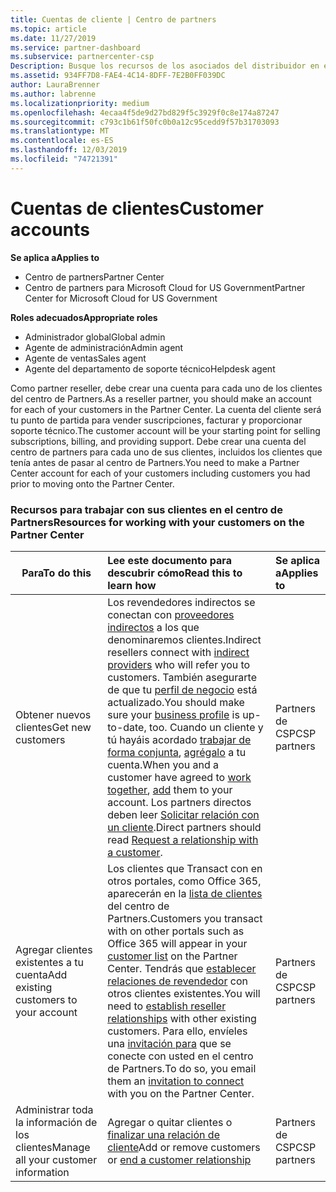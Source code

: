 ```yaml
---
title: Cuentas de cliente | Centro de partners
ms.topic: article
ms.date: 11/27/2019
ms.service: partner-dashboard
ms.subservice: partnercenter-csp
Description: Busque los recursos de los asociados del distribuidor en el centro de Partners. Esto incluye la necesidad de crear cuentas de cliente antes de vender suscripciones, factura u ofrecer soporte técnico.
ms.assetid: 934FF7D8-FAE4-4C14-8DFF-7E2B0FF039DC
author: LauraBrenner
ms.author: labrenne
ms.localizationpriority: medium
ms.openlocfilehash: 4ecaa4f5de9d27bd829f5c3929f0c8e174a87247
ms.sourcegitcommit: c793c1b61f50fc0b0a12c95cedd9f57b31703093
ms.translationtype: MT
ms.contentlocale: es-ES
ms.lasthandoff: 12/03/2019
ms.locfileid: "74721391"
---
```

# <a name="customer-accounts"></a><span data-ttu-id="0217a-104">Cuentas de clientes</span><span class="sxs-lookup"><span data-stu-id="0217a-104">Customer accounts</span></span>

<span data-ttu-id="0217a-105">**Se aplica a**</span><span class="sxs-lookup"><span data-stu-id="0217a-105">**Applies to**</span></span>

-  <span data-ttu-id="0217a-106">Centro de partners</span><span class="sxs-lookup"><span data-stu-id="0217a-106">Partner Center</span></span>
-  <span data-ttu-id="0217a-107">Centro de partners para Microsoft Cloud for US Government</span><span class="sxs-lookup"><span data-stu-id="0217a-107">Partner Center for Microsoft Cloud for US Government</span></span>

<span data-ttu-id="0217a-108">**Roles adecuados**</span><span class="sxs-lookup"><span data-stu-id="0217a-108">**Appropriate roles**</span></span>

- <span data-ttu-id="0217a-109">Administrador global</span><span class="sxs-lookup"><span data-stu-id="0217a-109">Global admin</span></span>
- <span data-ttu-id="0217a-110">Agente de administración</span><span class="sxs-lookup"><span data-stu-id="0217a-110">Admin agent</span></span>
- <span data-ttu-id="0217a-111">Agente de ventas</span><span class="sxs-lookup"><span data-stu-id="0217a-111">Sales agent</span></span>
- <span data-ttu-id="0217a-112">Agente del departamento de soporte técnico</span><span class="sxs-lookup"><span data-stu-id="0217a-112">Helpdesk agent</span></span>

<span data-ttu-id="0217a-113">Como partner reseller, debe crear una cuenta para cada uno de los clientes del centro de Partners.</span><span class="sxs-lookup"><span data-stu-id="0217a-113">As a reseller partner, you should make an account for each of your customers in the Partner Center.</span></span> <span data-ttu-id="0217a-114">La cuenta del cliente será tu punto de partida para vender suscripciones, facturar y proporcionar soporte técnico.</span><span class="sxs-lookup"><span data-stu-id="0217a-114">The customer account will be your starting point for selling subscriptions, billing, and providing support.</span></span> <span data-ttu-id="0217a-115">Debe crear una cuenta del centro de partners para cada uno de sus clientes, incluidos los clientes que tenía antes de pasar al centro de Partners.</span><span class="sxs-lookup"><span data-stu-id="0217a-115">You need to make a Partner Center account for each of your customers including customers you had prior to moving onto the Partner Center.</span></span>

### <a name="resources-for-working-with-your-customers-on-the-partner-center"></a><span data-ttu-id="0217a-116">Recursos para trabajar con sus clientes en el centro de Partners</span><span class="sxs-lookup"><span data-stu-id="0217a-116">Resources for working with your customers on the Partner Center</span></span>

|<span data-ttu-id="0217a-117">**Para**</span><span class="sxs-lookup"><span data-stu-id="0217a-117">**To do this**</span></span>   |<span data-ttu-id="0217a-118">**Lee este documento para descubrir cómo**</span><span class="sxs-lookup"><span data-stu-id="0217a-118">**Read this to learn how**</span></span>   |<span data-ttu-id="0217a-119">**Se aplica a**</span><span class="sxs-lookup"><span data-stu-id="0217a-119">**Applies to**</span></span>|
|-----------------|:----------------------------|:--------------|
|<span data-ttu-id="0217a-120">Obtener nuevos clientes</span><span class="sxs-lookup"><span data-stu-id="0217a-120">Get new customers</span></span>|<span data-ttu-id="0217a-121">Los revendedores indirectos se conectan con [proveedores indirectos](indirect-reseller-tasks-in-partner-center.md) a los que denominaremos clientes.</span><span class="sxs-lookup"><span data-stu-id="0217a-121">Indirect resellers connect with [indirect providers](indirect-reseller-tasks-in-partner-center.md) who will refer you to customers.</span></span> <span data-ttu-id="0217a-122">También asegurarte de que tu [perfil de negocio](create-a-marketing-profile.md) está actualizado.</span><span class="sxs-lookup"><span data-stu-id="0217a-122">You should make sure your [business profile](create-a-marketing-profile.md) is up-to-date, too.</span></span> <span data-ttu-id="0217a-123">Cuando un cliente y tú hayáis acordado [trabajar de forma conjunta](responding-to-referrals.md), [agrégalo](add-a-new-customer.md) a tu cuenta.</span><span class="sxs-lookup"><span data-stu-id="0217a-123">When you and a customer have agreed to [work together](responding-to-referrals.md), [add](add-a-new-customer.md) them to your account.</span></span> <span data-ttu-id="0217a-124">Los partners directos deben leer [ Solicitar relación con un cliente](request-a-relationship-with-a-customer.md).</span><span class="sxs-lookup"><span data-stu-id="0217a-124">Direct partners should read [ Request a relationship with a customer](request-a-relationship-with-a-customer.md).</span></span>|<span data-ttu-id="0217a-125">Partners de CSP</span><span class="sxs-lookup"><span data-stu-id="0217a-125">CSP partners</span></span>|
|<span data-ttu-id="0217a-126">Agregar clientes existentes a tu cuenta</span><span class="sxs-lookup"><span data-stu-id="0217a-126">Add existing customers to your account</span></span>   | <span data-ttu-id="0217a-127">Los clientes que Transact con en otros portales, como Office 365, aparecerán en la [lista de clientes](see-your-customer-list.md) del centro de Partners.</span><span class="sxs-lookup"><span data-stu-id="0217a-127">Customers you transact with on other portals such as Office 365 will appear in your [customer list](see-your-customer-list.md) on the Partner Center.</span></span> <span data-ttu-id="0217a-128">Tendrás que [establecer relaciones de revendedor](indirect-reseller-tasks-in-partner-center.md) con otros clientes existentes.</span><span class="sxs-lookup"><span data-stu-id="0217a-128">You will need to [establish reseller relationships](indirect-reseller-tasks-in-partner-center.md) with other existing customers.</span></span> <span data-ttu-id="0217a-129">Para ello, envíeles una [invitación para](responding-to-referrals.md) que se conecte con usted en el centro de Partners.</span><span class="sxs-lookup"><span data-stu-id="0217a-129">To do so, you email them an [invitation to connect](responding-to-referrals.md) with you on the Partner Center.</span></span>   | <span data-ttu-id="0217a-130">Partners de CSP</span><span class="sxs-lookup"><span data-stu-id="0217a-130">CSP partners</span></span>   |
|<span data-ttu-id="0217a-131">Administrar toda la información de los clientes</span><span class="sxs-lookup"><span data-stu-id="0217a-131">Manage all your customer information</span></span>   | <span data-ttu-id="0217a-132">Agregar o quitar clientes o [finalizar una relación de cliente](remove-a-relationship.md)</span><span class="sxs-lookup"><span data-stu-id="0217a-132">Add or remove customers or [end a customer relationship](remove-a-relationship.md)</span></span>|   <span data-ttu-id="0217a-133">Partners de CSP</span><span class="sxs-lookup"><span data-stu-id="0217a-133">CSP partners</span></span> |
